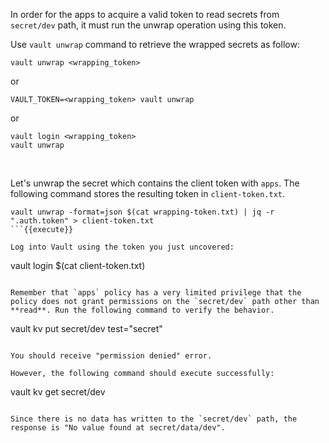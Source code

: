 In order for the apps to acquire a valid token to read secrets from `secret/dev` path, it must run the unwrap operation using this token.

Use `vault unwrap` command to retrieve the wrapped secrets as follow:

```
vault unwrap <wrapping_token>
```
or
```
VAULT_TOKEN=<wrapping_token> vault unwrap
```
or
```
vault login <wrapping_token>
vault unwrap
```

<br>

Let's unwrap the secret which contains the client token with `apps`. The following command stores the resulting token in `client-token.txt`.

```
vault unwrap -format=json $(cat wrapping-token.txt) | jq -r ".auth.token" > client-token.txt
```{{execute}}

Log into Vault using the token you just uncovered:

```
vault login $(cat client-token.txt)
```{{execute}}

Remember that `apps` policy has a very limited privilege that the policy does not grant permissions on the `secret/dev` path other than **read**. Run the following command to verify the behavior.

```
vault kv put secret/dev test="secret"
```{{execute}}

You should receive "permission denied" error.

However, the following command should execute successfully:

```
vault kv get secret/dev
```{{execute}}

Since there is no data has written to the `secret/dev` path, the response is "No value found at secret/data/dev".
